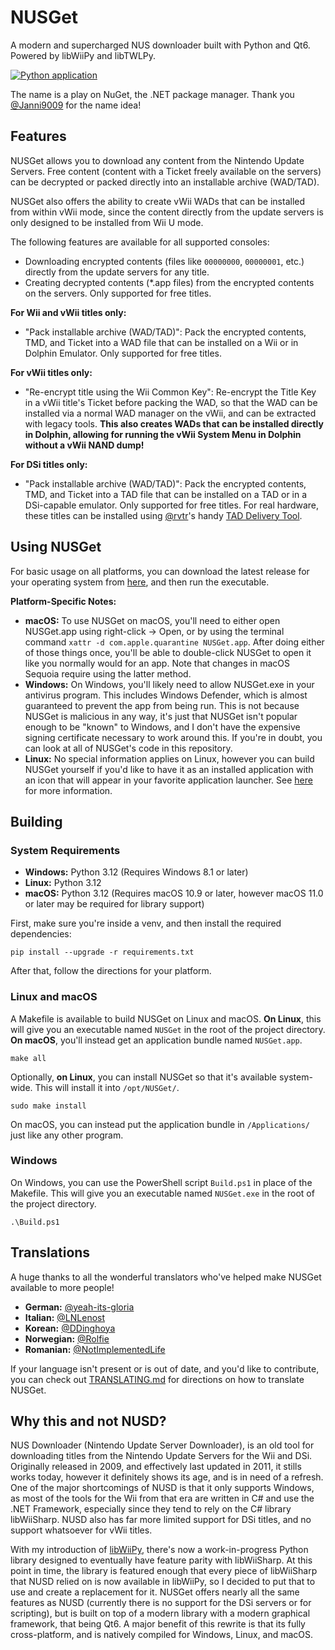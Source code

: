# NUSGet
A modern and supercharged NUS downloader built with Python and Qt6. Powered by libWiiPy and libTWLPy. 

[![Python application](https://github.com/NinjaCheetah/NUSGet/actions/workflows/python-build.yml/badge.svg)](https://github.com/NinjaCheetah/NUSGet/actions/workflows/python-build.yml)

The name is a play on NuGet, the .NET package manager. Thank you [@Janni9009](https://github.com/Janni9009) for the name idea!

## Features
NUSGet allows you to download any content from the Nintendo Update Servers. Free content (content with a Ticket freely available on the servers) can be decrypted or packed directly into an installable archive (WAD/TAD).

NUSGet also offers the ability to create vWii WADs that can be installed from within vWii mode, since the content directly from the update servers is only designed to be installed from Wii U mode.

The following features are available for all supported consoles:
- Downloading encrypted contents (files like `00000000`, `00000001`, etc.) directly from the update servers for any title.
- Creating decrypted contents (*.app files) from the encrypted contents on the servers. Only supported for free titles.

**For Wii and vWii titles only:**
- "Pack installable archive (WAD/TAD)": Pack the encrypted contents, TMD, and Ticket into a WAD file that can be installed on a Wii or in Dolphin Emulator. Only supported for free titles.

**For vWii titles only:**
- "Re-encrypt title using the Wii Common Key": Re-encrypt the Title Key in a vWii title's Ticket before packing the WAD, so that the WAD can be installed via a normal WAD manager on the vWii, and can be extracted with legacy tools. **This also creates WADs that can be installed directly in Dolphin, allowing for running the vWii System Menu in Dolphin without a vWii NAND dump!**

**For DSi titles only:**
- "Pack installable archive (WAD/TAD)": Pack the encrypted contents, TMD, and Ticket into a TAD file that can be installed on a TAD or in a DSi-capable emulator. Only supported for free titles. For real hardware, these titles can be installed using [@rvtr](https://github.com/rvtr)'s handy [TAD Delivery Tool](https://github.com/rvtr/TDT).

## Using NUSGet
For basic usage on all platforms, you can download the latest release for your operating system from [here](https://github.com/NinjaCheetah/NUSGet/releases/latest), and then run the executable.

**Platform-Specific Notes:**
- **macOS:** To use NUSGet on macOS, you'll need to either open NUSGet.app using right-click -> Open, or by using the terminal command `xattr -d com.apple.quarantine NUSGet.app`. After doing either of those things once, you'll be able to double-click NUSGet to open it like you normally would for an app. Note that changes in macOS Sequoia require using the latter method.
- **Windows:** On Windows, you'll likely need to allow NUSGet.exe in your antivirus program. This includes Windows Defender, which is almost guaranteed to prevent the app from being run. This is not because NUSGet is malicious in any way, it's just that NUSGet isn't popular enough to be "known" to Windows, and I don't have the expensive signing certificate necessary to work around this. If you're in doubt, you can look at all of NUSGet's code in this repository.
- **Linux:** No special information applies on Linux, however you can build NUSGet yourself if you'd like to have it as an installed application with an icon that will appear in your favorite application launcher. See [here](https://github.com/NinjaCheetah/NUSGet?tab=readme-ov-file#for-linux-users) for more information.

## Building
### System Requirements
- **Windows:** Python 3.12 (Requires Windows 8.1 or later)
- **Linux:** Python 3.12
- **macOS:** Python 3.12 (Requires macOS 10.9 or later, however macOS 11.0 or later may be required for library support)

First, make sure you're inside a venv, and then install the required dependencies:
```shell
pip install --upgrade -r requirements.txt
```
After that, follow the directions for your platform.

### Linux and macOS
A Makefile is available to build NUSGet on Linux and macOS. **On Linux**, this will give you an executable named `NUSGet` in the root of the project directory. **On macOS**, you'll instead get an application bundle named `NUSGet.app`.
```shell
make all
```

Optionally, **on Linux**, you can install NUSGet so that it's available system-wide. This will install it into `/opt/NUSGet/`.
```shell
sudo make install
```
On macOS, you can instead put the application bundle in `/Applications/` just like any other program.

### Windows
On Windows, you can use the PowerShell script `Build.ps1` in place of the Makefile. This will give you an executable named `NUSGet.exe` in the root of the project directory.
```shell
.\Build.ps1
```

## Translations
A huge thanks to all the wonderful translators who've helped make NUSGet available to more people!
 - **German:** [@yeah-its-gloria](https://github.com/yeah-its-gloria)
 - **Italian:** [@LNLenost](https://github.com/LNLenost)
 - **Korean:** [@DDinghoya](https://github.com/DDinghoya)
 - **Norwegian:** [@Rolfie](https://github.com/rolfiee)
 - **Romanian:** [@NotImplementedLife](https://github.com/NotImplementedLife)

If your language isn't present or is out of date, and you'd like to contribute, you can check out [TRANSLATING.md](https://github.com/NinjaCheetah/NUSGet/blob/main/TRANSLATING.md) for directions on how to translate NUSGet.


## Why this and not NUSD?
NUS Downloader (Nintendo Update Server Downloader), is an old tool for downloading titles from the Nintendo Update Servers for the Wii and DSi. Originally released in 2009, and effectively last updated in 2011, it stills works today, however it definitely shows its age, and is in need of a refresh. One of the major shortcomings of NUSD is that it only supports Windows, as most of the tools for the Wii from that era are written in C# and use the .NET Framework, especially since they tend to rely on the C# library libWiiSharp. NUSD also has far more limited support for DSi titles, and no support whatsoever for vWii titles.

With my introduction of [libWiiPy](https://github.com/NinjaCheetah/libWiiPy), there's now a work-in-progress Python library designed to eventually have feature parity with libWiiSharp. At this point in time, the library is featured enough that every piece of libWiiSharp that NUSD relied on is now available in libWiiPy, so I decided to put that to use and create a replacement for it. NUSGet offers nearly all the same features as NUSD (currently there is no support for the DSi servers or for scripting), but is built on top of a modern library with a modern graphical framework, that being Qt6. A major benefit of this rewrite is that its fully cross-platform, and is natively compiled for Windows, Linux, and macOS.
